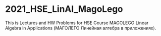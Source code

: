 # 2021_HSE_LinAl_MagoLego

This is Lectures and HW Problems for HSE Course MAGOLEGO Linear Algebra in Applications (МАГОЛЕГО Линейная алгебра в приложениях).
